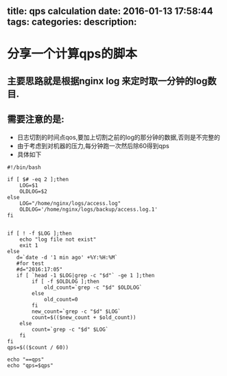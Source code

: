 title: qps calculation
date: 2016-01-13 17:58:44
tags:
categories:
description:
---


# 分享一个计算qps的脚本
## 主要思路就是根据nginx log 来定时取一分钟的log数目.
## 需要注意的是:
* 日志切割的时间点qos,要加上切割之前的log的那分钟的数据,否则是不完整的
* 由于考虑到对机器的压力,每分钟跑一次然后除60得到qps
* 具体如下

```
#!/bin/bash

if [ $# -eq 2 ];then
    LOG=$1
    OLDLOG=$2
else
    LOG="/home/nginx/logs/access.log"
    OLDLOG='/home/nginx/logs/backup/access.log.1'
fi


if [ ! -f $LOG ];then
    echo "log file not exist"
    exit 1
else
   d=`date -d '1 min ago' +%Y:%H:%M`
   #for test
   #d="2016:17:05"
   if [ `head -1 $LOG|grep -c "$d"` -ge 1 ];then
        if [ -f $OLDLOG ];then
            old_count=`grep -c "$d" $OLDLOG`
        else
            old_count=0
        fi
        new_count=`grep -c "$d" $LOG`
        count=$(($new_count + $old_count))
    else
        count=`grep -c "$d" $LOG`
    fi
fi
qps=$(($count / 60))

echo "==qps"
echo "qps=$qps"


```
